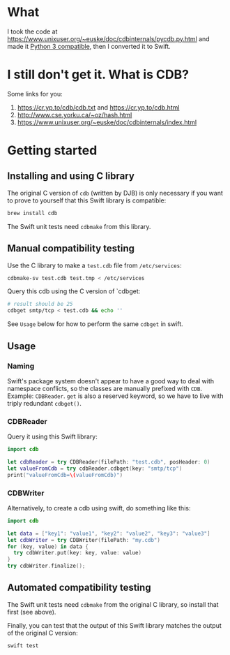 # What
I took the code at https://www.unixuser.org/~euske/doc/cdbinternals/pycdb.py.html and made it
[Python 3 compatible](https://github.com/createthis/euske_pycdb), then I converted it to Swift.

# I still don't get it. What is CDB?

Some links for you:

1. https://cr.yp.to/cdb/cdb.txt and https://cr.yp.to/cdb.html
2. http://www.cse.yorku.ca/~oz/hash.html
3. https://www.unixuser.org/~euske/doc/cdbinternals/index.html

# Getting started

## Installing and using C library
The original C version of `cdb` (written by DJB) is only necessary if you want to prove to 
yourself that this Swift library is compatible:

```bash
brew install cdb
```

The Swift unit tests need `cdbmake` from this library.

## Manual compatibility testing
Use the C library to make a `test.cdb` file from `/etc/services`:
```bash
cdbmake-sv test.cdb test.tmp < /etc/services
```

Query this cdb using the C version of `cdbget:
```bash
# result should be 25
cdbget smtp/tcp < test.cdb && echo ''
```

See `Usage` below for how to perform the same `cdbget` in swift.

## Usage

### Naming
Swift's package system doesn't appear to have a good way to deal with namespace conflicts, so the classes are manually
prefixed with `CDB`. Example: `CDBReader`. `get` is also a reserved keyword, so we have to live with triply redundant 
`cdbget()`.

### CDBReader
Query it using this Swift library:
```swift
import cdb

let cdbReader = try CDBReader(filePath: "test.cdb", posHeader: 0)
let valueFromCdb = try cdbReader.cdbget(key: "smtp/tcp")
print("valueFromCdb=\(valueFromCdb)")
```

### CDBWriter
Alternatively, to create a cdb using swift, do something like this:

```swift
import cdb

let data = ["key1": "value1", "key2": "value2", "key3": "value3"]
let cdbWriter = try CDBWriter(filePath: "my.cdb")
for (key, value) in data {
  try cdbWriter.put(key: key, value: value)
}
try cdbWriter.finalize();
```

## Automated compatibility testing
The Swift unit tests need `cdbmake` from the original C library, so install that first (see above).

Finally, you can test that the output of this Swift library matches the output of the original C version:
```bash
swift test
```
